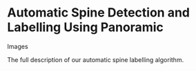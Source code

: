 # Automatic Spine Detection and Labelling Using Panoramic
Images

The full description of our automatic spine labelling algorithm.
